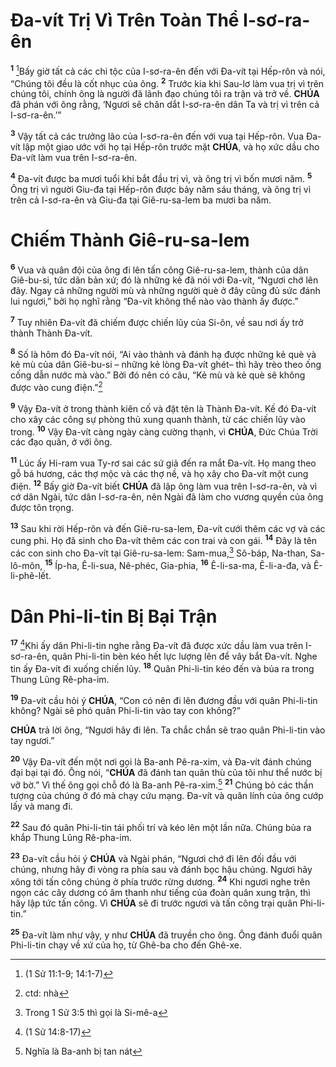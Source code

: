 # Đa-vít Trị Vì Trên Toàn Thể I-sơ-ra-ên
<sup><b>1</b></sup> [^1@-0c38fbe3-23e2-4e1a-a196-82a0db528116]Bấy giờ tất cả các chi tộc của I-sơ-ra-ên đến với Đa-vít tại Hếp-rôn và nói, “Chúng tôi đều là cốt nhục của ông. <sup><b>2</b></sup> Trước kia khi Sau-lơ làm vua trị vì trên chúng tôi, chính ông là người đã lãnh đạo chúng tôi ra trận và trở về. **CHÚA** đã phán với ông rằng, ‘Ngươi sẽ chăn dắt I-sơ-ra-ên dân Ta và trị vì trên cả I-sơ-ra-ên.’”

<sup><b>3</b></sup> Vậy tất cả các trưởng lão của I-sơ-ra-ên đến với vua tại Hếp-rôn. Vua Đa-vít lập một giao ước với họ tại Hếp-rôn trước mặt **CHÚA**, và họ xức dầu cho Đa-vít làm vua trên I-sơ-ra-ên.

<sup><b>4</b></sup> Đa-vít được ba mươi tuổi khi bắt đầu trị vì, và ông trị vì bốn mươi năm. <sup><b>5</b></sup> Ông trị vì người Giu-đa tại Hếp-rôn được bảy năm sáu tháng, và ông trị vì trên cả I-sơ-ra-ên và Giu-đa tại Giê-ru-sa-lem ba mươi ba năm.

# Chiếm Thành Giê-ru-sa-lem
<sup><b>6</b></sup> Vua và quân đội của ông đi lên tấn công Giê-ru-sa-lem, thành của dân Giê-bu-si, tức dân bản xứ; đó là những kẻ đã nói với Đa-vít, “Ngươi chớ lên đây. Ngay cả những người mù và những người què ở đây cũng đủ sức đánh lui ngươi,” bởi họ nghĩ rằng “Đa-vít không thể nào vào thành ấy được.”

<sup><b>7</b></sup> Tuy nhiên Đa-vít đã chiếm được chiến lũy của Si-ôn, về sau nơi ấy trở thành Thành Đa-vít.

<sup><b>8</b></sup> Số là hôm đó Đa-vít nói, “Ai vào thành và đánh hạ được những kẻ què và kẻ mù của dân Giê-bu-si – những kẻ lòng Đa-vít ghét– thì hãy trèo theo ống cống dẫn nước mà vào.” Bởi đó nên có câu, “Kẻ mù và kẻ què sẽ không được vào cung điện.”[^1-0c38fbe3-23e2-4e1a-a196-82a0db528116]

<sup><b>9</b></sup> Vậy Đa-vít ở trong thành kiên cố và đặt tên là Thành Đa-vít. Kế đó Đa-vít cho xây các công sự phòng thủ xung quanh thành, từ các chiến lũy vào trong. <sup><b>10</b></sup> Vậy Đa-vít càng ngày càng cường thạnh, vì **CHÚA**, Đức Chúa Trời các đạo quân, ở với ông.

<sup><b>11</b></sup> Lúc ấy Hi-ram vua Ty-rơ sai các sứ giả đến ra mắt Đa-vít. Họ mang theo gỗ bá hương, các thợ mộc và các thợ nề, và họ xây cho Đa-vít một cung điện. <sup><b>12</b></sup> Bấy giờ Đa-vít biết **CHÚA** đã lập ông làm vua trên I-sơ-ra-ên, và vì cớ dân Ngài, tức dân I-sơ-ra-ên, nên Ngài đã làm cho vương quyền của ông được tôn trọng.

<sup><b>13</b></sup> Sau khi rời Hếp-rôn và đến Giê-ru-sa-lem, Đa-vít cưới thêm các vợ và các cung phi. Họ đã sinh cho Đa-vít thêm các con trai và con gái. <sup><b>14</b></sup> Đây là tên các con sinh cho Đa-vít tại Giê-ru-sa-lem: Sam-mua,[^2-0c38fbe3-23e2-4e1a-a196-82a0db528116] Sô-báp, Na-than, Sa-lô-môn, <sup><b>15</b></sup> Íp-ha, Ê-li-sua, Nê-phéc, Gia-phia, <sup><b>16</b></sup> Ê-li-sa-ma, Ê-li-a-đa, và Ê-li-phê-lết.

# Dân Phi-li-tin Bị Bại Trận
<sup><b>17</b></sup> [^2@-0c38fbe3-23e2-4e1a-a196-82a0db528116]Khi ấy dân Phi-li-tin nghe rằng Đa-vít đã được xức dầu làm vua trên I-sơ-ra-ên, quân Phi-li-tin bèn kéo hết lực lượng lên để vây bắt Đa-vít. Nghe tin ấy Đa-vít đi xuống chiến lũy. <sup><b>18</b></sup> Quân Phi-li-tin kéo đến và bủa ra trong Thung Lũng Rê-pha-im.

<sup><b>19</b></sup> Đa-vít cầu hỏi ý **CHÚA**, “Con có nên đi lên đương đầu với quân Phi-li-tin không? Ngài sẽ phó quân Phi-li-tin vào tay con không?”

**CHÚA** trả lời ông, “Ngươi hãy đi lên. Ta chắc chắn sẽ trao quân Phi-li-tin vào tay ngươi.”

<sup><b>20</b></sup> Vậy Đa-vít đến một nơi gọi là Ba-anh Pê-ra-xim, và Đa-vít đánh chúng đại bại tại đó. Ông nói, “**CHÚA** đã đánh tan quân thù của tôi như thể nước bị vỡ bờ.” Vì thế ông gọi chỗ đó là Ba-anh Pê-ra-xim.[^3-0c38fbe3-23e2-4e1a-a196-82a0db528116] <sup><b>21</b></sup> Chúng bỏ các thần tượng của chúng ở đó mà chạy cứu mạng. Đa-vít và quân lính của ông cướp lấy và mang đi.

<sup><b>22</b></sup> Sau đó quân Phi-li-tin tái phối trí và kéo lên một lần nữa. Chúng bủa ra khắp Thung Lũng Rê-pha-im.

<sup><b>23</b></sup> Đa-vít cầu hỏi ý **CHÚA** và Ngài phán, “Ngươi chớ đi lên đối đầu với chúng, nhưng hãy đi vòng ra phía sau và đánh bọc hậu chúng. Ngươi hãy xông tới tấn công chúng ở phía trước rừng dương. <sup><b>24</b></sup> Khi ngươi nghe trên ngọn các cây dương có âm thanh như tiếng của đoàn quân xung trận, thì hãy lập tức tấn công. Vì **CHÚA** sẽ đi trước ngươi và tấn công trại quân Phi-li-tin.”

<sup><b>25</b></sup> Đa-vít làm như vậy, y như **CHÚA** đã truyền cho ông. Ông đánh đuổi quân Phi-li-tin chạy về xứ của họ, từ Ghê-ba cho đến Ghê-xe.

[^1-0c38fbe3-23e2-4e1a-a196-82a0db528116]: ctd: nhà
[^2-0c38fbe3-23e2-4e1a-a196-82a0db528116]: Trong 1 Sử 3:5 thì gọi là Si-mê-a
[^3-0c38fbe3-23e2-4e1a-a196-82a0db528116]: Nghĩa là Ba-anh bị tan nát
[^1@-0c38fbe3-23e2-4e1a-a196-82a0db528116]: (1 Sử 11:1-9; 14:1-7)
[^2@-0c38fbe3-23e2-4e1a-a196-82a0db528116]: (1 Sử 14:8-17)